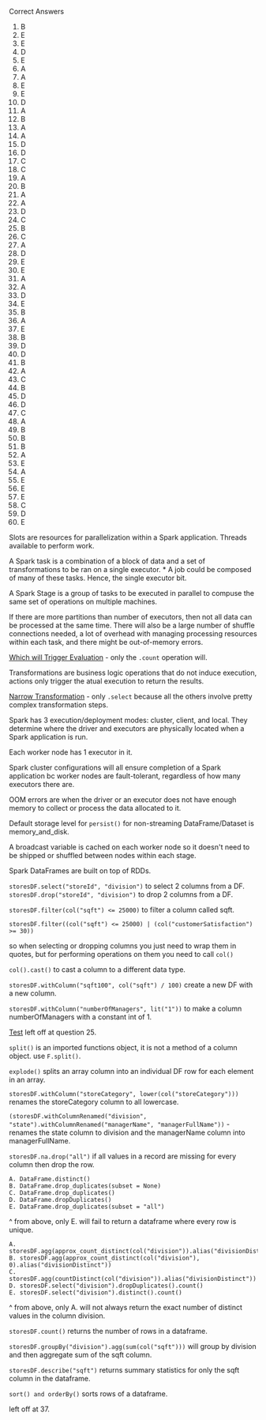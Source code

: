 Correct Answers
1. B
2. E
3. E
4. D
5. E
6. A
7. A
8. E
9. E
10. D
11. A
12. B
13. A
14. A
15. D
16. D
17. C
18. C
19. A
20. B
21. A
22. A
23. D
24. C
25. B
26. C
27. A
28. D
29. E
30. E
31. A
32. A
33. D
34. E
35. B
36. A
37. E
38. B
39. D
40. D
41. B
42. A
43. C
44. B
45. D
46. D
47. C
48. A
49. B
50. B
51. B
52. A
53. E
54. A
55. E
56. E
57. E
58. C
59. D
60. E



Slots are resources for parallelization within a Spark application.  Threads available to perform work.

A Spark task is a combination of a block of data and a set of transformations to be ran on a single executor.
    * A job could be composed of many of these tasks.  Hence, the single executor bit.

A Spark Stage is a group of tasks to be executed in parallel to compuse the same set of operations on multiple machines.

If there are more partitions than number of executors, then not all data can be processed at the same time.  There will also be a large number of shuffle connections needed, a lot of overhead with managing processing resources within each task, and there might be out-of-memory errors.

[Which will Trigger Evaluation](https://discord.com/channels/272962334648041474/272962334648041474/980524584203845642) - only the `.count` operation will.

Transformations are business logic operations that do not induce execution, actions only trigger the atual execution to return the results.

[Narrow Transformation](https://discord.com/channels/272962334648041474/272962334648041474/980524997833527376) - only `.select` because all the others involve pretty complex transformation steps.

Spark has 3 execution/deployment modes: cluster, client, and local.  They determine where the driver and executors are physically located when a Spark application is run.

Each worker node has 1 executor in it.

Spark cluster configurations will all ensure completion of a Spark application bc worker nodes are fault-tolerant, regardless of how many executors there are.

OOM errors are when the driver or an executor does not have enough memory to collect or process the data allocated to it.

Default storage level for `persist()` for non-streaming DataFrame/Dataset is memory_and_disk.

A broadcast variable is cached on each worker node so it doesn't need to be shipped or shuffled between nodes within each stage.

Spark DataFrames are built on top of RDDs.

`storesDF.select("storeId", "division")` to select 2 columns from a DF.  `storesDF.drop("storeId", "division")` to drop 2 columns from a DF.

`storesDF.filter(col("sqft") <= 25000)` to filter a column called sqft.

`storesDF.filter((col("sqft") <= 25000) | (col("customerSatisfaction") >= 30))`

so when selecting or dropping columns you just need to wrap them in quotes, but for performing operations on them you need to call `col()`

`col().cast()` to cast a column to a different data type.

`storesDF.withColumn("sqft100", col("sqft") / 100)` create a new DF with a new column.

`storesDF.withColumn("numberOfManagers", lit("1"))` to make a column numberOfManagers with a constant int of 1.

[Test](https://files.training.databricks.com/assessments/practice-exams/PracticeExam-DCADAS3-Python.pdf) left off at question 25.

`split()` is an imported functions object, it is not a method of a column object.  use `F.split()`.

`explode()` splits an array column into an individual DF row for each element in an array.

`storesDF.withColumn("storeCategory", lower(col("storeCategory")))` renames the storeCategory column to all lowercase.

`(storesDF.withColumnRenamed("division", "state").withColumnRenamed("managerName", "managerFullName"))` - renames the state column to division and the managerName column into managerFullName.

`storesDF.na.drop("all")` if all values in a record are missing for every column then drop the row.

```
A. DataFrame.distinct()
B. DataFrame.drop_duplicates(subset = None)
C. DataFrame.drop_duplicates()
D. DataFrame.dropDuplicates()
E. DataFrame.drop_duplicates(subset = "all")
```
^ from above, only E. will fail to return a dataframe where every row is unique.

```
A. storesDF.agg(approx_count_distinct(col("division")).alias("divisionDistinct"))
B. storesDF.agg(approx_count_distinct(col("division"), 0).alias("divisionDistinct"))
C. storesDF.agg(countDistinct(col("division")).alias("divisionDistinct"))
D. storesDF.select("division").dropDuplicates().count()
E. storesDF.select("division").distinct().count()
```
^ from above, only A. will not always return the exact number of distinct values in the column division.

`storesDF.count()` returns the number of rows in a dataframe.

`storesDF.groupBy("division").agg(sum(col("sqft")))` will group by division and then aggregate sum of the sqft column.

`storesDF.describe("sqft")` returns summary statistics for only the sqft column in the dataframe.

`sort() and orderBy()` sorts rows of a dataframe.

left off at 37.